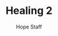---
image: /assets/img/kl/kl_healing_2.png
title: Healing 2
number: 2
categories:
  - Meditations
  - Moments
  - Healing
author: Hope Staff
notes: Healing 2
embed: >-
  <iframe style="border-radius:12px" src="https://open.spotify.com/embed/episode/5tsayGbtKuLv537Nhag5fz?utm_source=generator" width="100%" height="352" frameBorder="0" allowfullscreen="" allow="autoplay; clipboard-write; encrypted-media; fullscreen; picture-in-picture" loading="lazy"></iframe>
transcript: >-
  SOME LINES OF TEXT START HERE
---